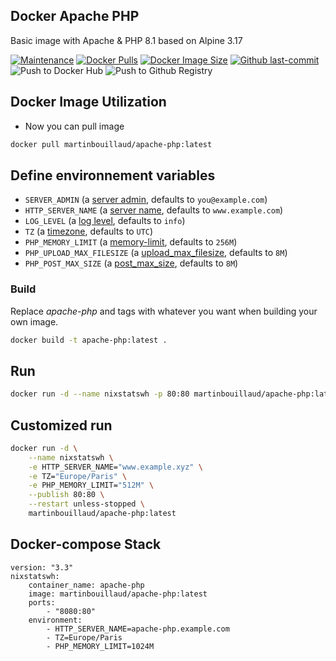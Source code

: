 ## Docker Apache PHP

Basic image with Apache & PHP 8.1 based on Alpine 3.17

[![Maintenance](https://img.shields.io/badge/Maintained%3F-yes-green.svg)](https://GitHub.com/Naereen/StrapDown.js/graphs/commit-activity) [![Docker Pulls](https://badgen.net/docker/pulls/martinbouillaud/apache-php?icon=docker&label=pulls)](https://hub.docker.com/r/martinbouillaud/apache-php:latest)  [![Docker Image Size](https://img.shields.io/docker/image-size/martinbouillaud/apache-php?sort=date)](https://hub.docker.com/r/martinbouillaud/apache-php/) [![Github last-commit](https://img.shields.io/github/last-commit/bilyboy785/docker-apache-php)](https://github.com/bilyboy785/apache-php) ![Push to Docker Hub](https://github.com/bilyboy785/docker-apache-php/actions/workflows/push_docker_hub.yml/badge.svg) ![Push to Github Registry](https://github.com/bilyboy785/docker-apache-php/actions/workflows/push_github_registry.yml/badge.svg)

## Docker Image Utilization

* Now you can pull image

```bash
docker pull martinbouillaud/apache-php:latest
```

## Define environnement variables

- `SERVER_ADMIN` (a [server admin](https://httpd.apache.org/docs/2.4/fr/mod/core.html#serveradmin), defaults to `you@example.com`)
- `HTTP_SERVER_NAME` (a [server name](https://httpd.apache.org/docs/2.4/fr/mod/core.html#servername), defaults to `www.example.com`)
- `LOG_LEVEL` (a [log level](https://httpd.apache.org/docs/2.4/fr/mod/core.html#loglevel), defaults to `info`)
- `TZ` (a [timezone](https://www.php.net/manual/timezones.php), defaults to `UTC`)
- `PHP_MEMORY_LIMIT` (a [memory-limit](https://www.php.net/manual/ini.core.php#ini.memory-limit), defaults to `256M`)
- `PHP_UPLOAD_MAX_FILESIZE` (a [upload_max_filesize](https://www.php.net/manual/fr/ini.core.php#ini.upload-max-filesize), defaults to `8M`)
- `PHP_POST_MAX_SIZE` (a [post_max_size](https://www.php.net/manual/fr/ini.core.php#ini.post-max-size), defaults to `8M`)

### Build

Replace *apache-php* and tags with whatever you want when building your own image.

```sh
docker build -t apache-php:latest .
```

## Run

```bash
docker run -d --name nixstatswh -p 80:80 martinbouillaud/apache-php:latest
```

## Customized run

```sh
docker run -d \
    --name nixstatswh \
    -e HTTP_SERVER_NAME="www.example.xyz" \
    -e TZ="Europe/Paris" \
    -e PHP_MEMORY_LIMIT="512M" \
    --publish 80:80 \
    --restart unless-stopped \
    martinbouillaud/apache-php:latest
```

## Docker-compose Stack

```
version: "3.3"
nixstatswh:
    container_name: apache-php
    image: martinbouillaud/apache-php:latest
    ports:
        - "8080:80"
    environment:
        - HTTP_SERVER_NAME=apache-php.example.com
        - TZ=Europe/Paris
        - PHP_MEMORY_LIMIT=1024M
```
